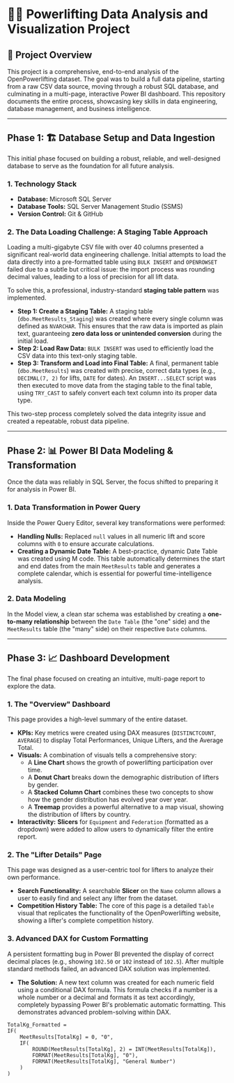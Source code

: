 # 🏋️‍♀️ Powerlifting Data Analysis and Visualization Project

## 📜 Project Overview

This project is a comprehensive, end-to-end analysis of the OpenPowerlifting dataset. The goal was to build a full data pipeline, starting from a raw CSV data source, moving through a robust SQL database, and culminating in a multi-page, interactive Power BI dashboard. This repository documents the entire process, showcasing key skills in data engineering, database management, and business intelligence.

---

## Phase 1: 🏗️ Database Setup and Data Ingestion

This initial phase focused on building a robust, reliable, and well-designed database to serve as the foundation for all future analysis.

### 1. Technology Stack

- **Database:** Microsoft SQL Server
- **Database Tools:** SQL Server Management Studio (SSMS)
- **Version Control:** Git & GitHub

### 2. The Data Loading Challenge: A Staging Table Approach

Loading a multi-gigabyte CSV file with over 40 columns presented a significant real-world data engineering challenge. Initial attempts to load the data directly into a pre-formatted table using `BULK INSERT` and `OPENROWSET` failed due to a subtle but critical issue: the import process was rounding decimal values, leading to a loss of precision for all lift data.

To solve this, a professional, industry-standard **staging table pattern** was implemented.

- **Step 1: Create a Staging Table:** A staging table (`dbo.MeetResults_Staging`) was created where every single column was defined as `NVARCHAR`. This ensures that the raw data is imported as plain text, guaranteeing **zero data loss or unintended conversion** during the initial load.
- **Step 2: Load Raw Data:** `BULK INSERT` was used to efficiently load the CSV data into this text-only staging table.
- **Step 3: Transform and Load into Final Table:** A final, permanent table (`dbo.MeetResults`) was created with precise, correct data types (e.g., `DECIMAL(7, 2)` for lifts, `DATE` for dates). An `INSERT...SELECT` script was then executed to move data from the staging table to the final table, using `TRY_CAST` to safely convert each text column into its proper data type.

This two-step process completely solved the data integrity issue and created a repeatable, robust data pipeline.

---

## Phase 2: 📊 Power BI Data Modeling & Transformation

Once the data was reliably in SQL Server, the focus shifted to preparing it for analysis in Power BI.

### 1. Data Transformation in Power Query

Inside the Power Query Editor, several key transformations were performed:

- **Handling Nulls:** Replaced `null` values in all numeric lift and score columns with `0` to ensure accurate calculations.
- **Creating a Dynamic Date Table:** A best-practice, dynamic Date Table was created using M code. This table automatically determines the start and end dates from the main `MeetResults` table and generates a complete calendar, which is essential for powerful time-intelligence analysis.

### 2. Data Modeling

In the Model view, a clean star schema was established by creating a **one-to-many relationship** between the `Date Table` (the "one" side) and the `MeetResults` table (the "many" side) on their respective `Date` columns.

---

## Phase 3: 📈 Dashboard Development

The final phase focused on creating an intuitive, multi-page report to explore the data.

### 1. The "Overview" Dashboard

This page provides a high-level summary of the entire dataset.

- **KPIs:** Key metrics were created using DAX measures (`DISTINCTCOUNT`, `AVERAGE`) to display Total Performances, Unique Lifters, and the Average Total.
- **Visuals:** A combination of visuals tells a comprehensive story:
  - A **Line Chart** shows the growth of powerlifting participation over time.
  - A **Donut Chart** breaks down the demographic distribution of lifters by gender.
  - A **Stacked Column Chart** combines these two concepts to show how the gender distribution has evolved year over year.
  - A **Treemap** provides a powerful alternative to a map visual, showing the distribution of lifters by country.
- **Interactivity:** **Slicers** for `Equipment` and `Federation` (formatted as a dropdown) were added to allow users to dynamically filter the entire report.

### 2. The "Lifter Details" Page

This page was designed as a user-centric tool for lifters to analyze their own performance.

- **Search Functionality:** A searchable **Slicer** on the `Name` column allows a user to easily find and select any lifter from the dataset.
- **Competition History Table:** The core of this page is a detailed `Table` visual that replicates the functionality of the OpenPowerlifting website, showing a lifter's complete competition history.

### 3. Advanced DAX for Custom Formatting

A persistent formatting bug in Power BI prevented the display of correct decimal places (e.g., showing `102.50` or `102` instead of `102.5`). After multiple standard methods failed, an advanced DAX solution was implemented.

- **The Solution:** A new text column was created for each numeric field using a conditional DAX formula. This formula checks if a number is a whole number or a decimal and formats it as text accordingly, completely bypassing Power BI's problematic automatic formatting. This demonstrates advanced problem-solving within DAX.

```dax
TotalKg_Formatted =
IF(
    MeetResults[TotalKg] = 0, "0",
    IF(
        ROUND(MeetResults[TotalKg], 2) = INT(MeetResults[TotalKg]),
        FORMAT(MeetResults[TotalKg], "0"),
        FORMAT(MeetResults[TotalKg], "General Number")
    )
)

```
